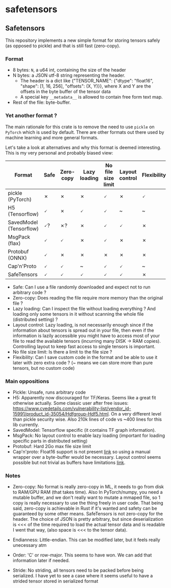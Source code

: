 # safetensors

## Safetensors

This repository implements a new simple format for storing tensors
safely (as opposed to pickle) and that is still fast (zero-copy).

### Format

- 8 bytes: `N`, a u64 int, containing the size of the header
- N bytes: a JSON utf-8 string representing the header.
  - The header is a dict like {"TENSOR_NAME": {"dtype": "float16", "shape": [1, 16, 256], "offsets": (X, Y)}}, where X and Y are the offsets in the byte buffer of the tensor data
  - A special key `__metadata__` is allowed to contain free form text map.
- Rest of the file: byte-buffer.


### Yet another format ?

The main rationale for this crate is to remove the need to use
`pickle` on `PyTorch` which is used by default.
There are other formats out there used by machine learning and more general
formats.


Let's take a look at alternatives and why this format is deemed interesting.
This is my very personal and probably biased view:

| Format | Safe | Zero-copy | Lazy loading | No file size limit | Layout control | Flexibility |
| --- | --- | --- | --- | --- | --- | --- |
| pickle (PyTorch) | ✗ | ✗ | ✗ | 🗸 | ✗ | 🗸 |
| H5 (Tensorflow) | 🗸 | ✗ | 🗸 | 🗸 | ~ | ~ |
| SavedModel (Tensorflow) | 🗸? | ✗? | ✗ | 🗸  | 🗸 | ✗ | 🗸 |
| MsgPack (flax) | 🗸 | 🗸 | ✗ | 🗸 | ✗ | ✗ | ~ |
| Protobuf (ONNX) | 🗸 | ✗ | ✗ | ✗ | ✗ | ✗ | ~ |
| Cap'n'Proto | 🗸  | 🗸 | ~ | 🗸  | 🗸 | ~ | ~ |
| SafeTensors | 🗸 | 🗸 | 🗸 | 🗸 | 🗸 | ✗ |

- Safe: Can I use a file randomly downloaded and expect not to run arbitrary code ?
- Zero-copy: Does reading the file require more memory than the original file ?
- Lazy loading: Can I inspect the file without loading everything ? And loading only
some tensors in it without scanning the whole file (distributed setting) ?
- Layout control: Lazy loading, is not necessarily enough since if the information about tensors is spread out in your file, then even if the information is lazily accessible you might have to access most of your file to read the available tensors (incurring many DISK -> RAM copies). Controlling layout to keep fast access to single tensors is important.
- No file size limit: Is there a limit to the file size ?
- Flexibility: Can I save custom code in the format and be able to use it later with zero extra code ? (~ means we can store more than pure tensors, but no custom code)


### Main oppositions

- Pickle: Unsafe, runs arbitrary code
- H5: Apparently now discouraged for TF/Keras. Seems like a great fit otherwise actually. Some classic user after free issues: <https://www.cvedetails.com/vulnerability-list/vendor_id-15991/product_id-35054/Hdfgroup-Hdf5.html>. On a very different level than pickle security wise. Also 210k lines of code vs ~400 lines for this lib currently.
- SavedModel: Tensorflow specific (it contains TF graph information).
- MsgPack: No layout control to enable lazy loading (important for loading specific parts in distributed setting)
- Protobuf: Hard 2Go max file size limit
- Cap'n'proto: Float16 support is not present [link](https://capnproto.org/language.html#built-in-types) so using a manual wrapper over a byte-buffer would be necessary. Layout control seems possible but not trivial as buffers have limitations [link](https://stackoverflow.com/questions/48458839/capnproto-maximum-filesize).

### Notes

- Zero-copy: No format is really zero-copy in ML, it needs to go from disk to RAM/GPU RAM (that takes time). Also
   In PyTorch/numpy, you need a mutable buffer, and we don't really want to mutate a mmaped file, so 1 copy is really necessary to use the thing freely in user code. That being said, zero-copy is achievable in Rust if it's wanted and safety can be guaranteed by some other means.
   SafeTensors is not zero-copy for the header. The choice of JSON is pretty arbitrary, but since deserialization is <<< of the time required to load the actual tensor data and is readable I went that way, (also space is <<< to the tensor data).

- Endianness: Little-endian. This can be modified later, but it feels really unecessary atm
- Order: 'C' or row-major. This seems to have won. We can add that information later if needed.
- Stride: No striding, all tensors need to be packed before being serialized. I have yet to see a case where it seems useful to have a strided tensor stored in serialized format


